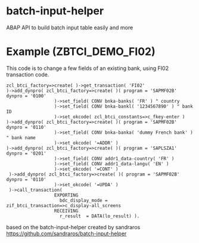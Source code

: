 # batch-input-helper
ABAP API to build batch input table easily and more

# Example (ZBTCI_DEMO_FI02)

This code is to change a few fields of an existing bank, using FI02 transaction code.

    zcl_btci_factory=>create( )->get_transaction( 'FI02'
    )->add_dynpro( zcl_btci_factory=>create( )( program = 'SAPMF02B' dynpro = '0100'
                      )->set_field( CONV bnka-banks( 'FR' ) " country
                      )->set_field( CONV bnka-bankl( '1234567890' ) " bank ID
                      )->set_okcode( zcl_btci_constants=>c_fkey-enter )
    )->add_dynpro( zcl_btci_factory=>create( )( program = 'SAPMF02B' dynpro = '0110'
                      )->set_field( CONV bnka-banka( 'dummy French bank' ) " bank name
                      )->set_okcode( '=ADDR' )
    )->add_dynpro( zcl_btci_factory=>create( )( program = 'SAPLSZA1' dynpro = '0201'
                      )->set_field( CONV addr1_data-country( 'FR' )
                      )->set_field( CONV addr1_data-langu( 'EN' )
                      )->set_okcode( '=CONT' )
     )->add_dynpro( zcl_btci_factory=>create( )( program = 'SAPMF02B' dynpro = '0110'
                      )->set_okcode( '=UPDA' )
     )->call_transaction(
                      EXPORTING
                        bdc_display_mode = zif_btci_transaction=>c_display-all_screens
                      RECEIVING
                        r_result  = DATA(lo_result) ).

based on the batch-input-helper created by sandraros https://github.com/sandraros/batch-input-helper
